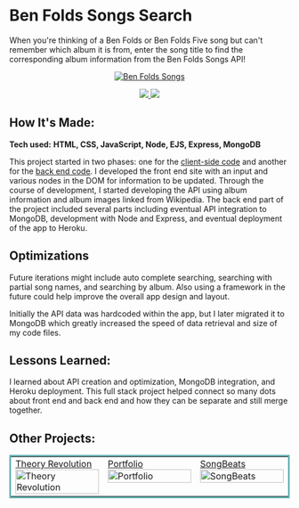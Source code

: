 # Ben Folds Songs Search
When you're thinking of a Ben Folds or Ben Folds Five song but can't remember which album it is from, enter the song title to find the corresponding album information from the Ben Folds Songs API!
<p align="center">
  <a href="https://ben-folds-api.netlify.app/" target="_blank">
    <img src="https://user-images.githubusercontent.com/52755177/186995784-efe50111-b278-425a-ba54-aac9779028d7.gif" alt="Ben Folds Songs"/>
  </a>
</p>


<p align="center">
  <a href="https://github.com/katiehom/ben-folds-api" target="_blank">
    <img src="https://img.shields.io/static/v1?label=|&message=REPO&color=1f1591&style=plastic&logo=github&logo-color=white"/>
  </a>  
  <a href="https://ben-folds-api.netlify.app/" target="_blank">
    <img src="https://img.shields.io/static/v1?label=|&message=WEBSITE&color=c90c64&style=plastic&logo=heroku&logo-color=white"/>
  </a>
</p>


## How It's Made:

**Tech used:** <strong>HTML, CSS, JavaScript, Node, EJS, Express, MongoDB</strong>

This project started in two phases: one for the <a href="https://github.com/katiehom/ben-folds-app" target="_blank">client-side code</a> and another for the <a href="https://github.com/katiehom/ben-folds-api" target="_blank">back end code</a>. 
I developed the front end site with an input and various nodes in the DOM for information to be updated.
Through the course of development, I started developing the API using album information and album images linked from Wikipedia.
The back end part of the project included several parts including eventual API integration to MongoDB, development with Node and Express, and eventual deployment of the app to Heroku.

## Optimizations
Future iterations might include auto complete searching, searching with partial song names, and searching by album.
Also using a framework in the future could help improve the overall app design and layout.

Initially the API data was hardcoded within the app, but I later migrated it to MongoDB which greatly increased the speed of data retrieval and size of my code files. 

## Lessons Learned:

I learned about API creation and optimization, MongoDB integration, and Heroku deployment. This full stack project helped connect so many dots about front end and back end and how they can be separate and still merge together. 


## Other Projects:

<table bordercolor="#66b2b2">
  
  <tr>
    <td width="33.3%"  style="align:center;" valign="top">
<a target="_blank" href="https://theoryrevolution.com">Theory Revolution</a>
        <br />
      <a target="_blank" href="https://theoryrevolution.com">
            <img src="https://user-images.githubusercontent.com/52755177/180623890-6179f79a-82f7-4336-bf2f-adaedaa1eb44.gif" width="100%" alt="Theory Revolution"/>
      </a>
    </td>
       <td width="33.3%" valign="top">
<a target="_blank" href="https://github.com/katiehom/katie-hom">Portfolio</a>
        <br />
        <a target="_blank" href="https://github.com/katiehom/katie-hom">
          <img src="https://user-images.githubusercontent.com/52755177/180623739-fbf4f9ef-d1e2-4cb3-8717-0f139b4af221.gif" width="100%" alt="Portfolio"/>
        </a>
    </td>
    <td width="33.3%" valign="top">
<a target="_blank" href="https://github.com/katiehom/song-beats">SongBeats</a>
      <br />
        <a target="_blank" href="https://github.com/katiehom/song-beats">
          <img src="https://user-images.githubusercontent.com/52755177/180623807-00ca6c55-c02a-4bbd-acbc-5f619191dff3.gif" width="100%" alt="SongBeats"/>
        </a>
    </td>

  </tr>
</table>
